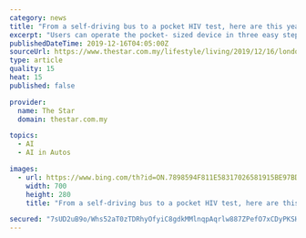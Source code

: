 ```yaml
---
category: news
title: "From a self-driving bus to a pocket HIV test, here are this year's Beazley Award winners"
excerpt: "Users can operate the pocket- sized device in three easy steps in privacy. A collaboration between minimalist Japanese lifestyle company Muji and Finnish autonomous driving company Sensible 4, Gacha is a “self-driving” bus that functions under all weather conditions. The gently rounded, square-shaped bus has no defined front or back and ..."
publishedDateTime: 2019-12-16T04:05:00Z
sourceUrl: https://www.thestar.com.my/lifestyle/living/2019/12/16/londons-design-museum-honours-six-inspiring-creations-with-the-beazley-award-for-improving-peoples-lives
type: article
quality: 15
heat: 15
published: false

provider:
  name: The Star
  domain: thestar.com.my

topics:
  - AI
  - AI in Autos

images:
  - url: https://www.bing.com/th?id=ON.7898594F811E58317026581915BE97BD
    width: 700
    height: 280
    title: "From a self-driving bus to a pocket HIV test, here are this year's Beazley Award winners"

secured: "7sUD2uB9o/Whs52aT0zTDRhyOfyiC8gdkMMlnqpAqrlw887ZPefO7xCDyPKSHMHNpEoP74R3ibxOBMSW0LGZouT0Z21wD0V37kGukHtZrBwXSjMq2yxV71NcSWeWTcw6N6/1uLhKECdh1T6o9Bj34sGKKNUs+DsXDLVePXXE7iLiZZUMNKrb5C9JdW6n/ap2WsM4htMLPElK3dAYRnky2cEkZ5VIS+KCaEiTM7vZU2XJJmOLMjgUbS6QQCSws/TxDJYxfF+uXsIxxXZxVFjL8Q==;GYJSg2gKk51M9ESuGiy9EA=="
---
```


